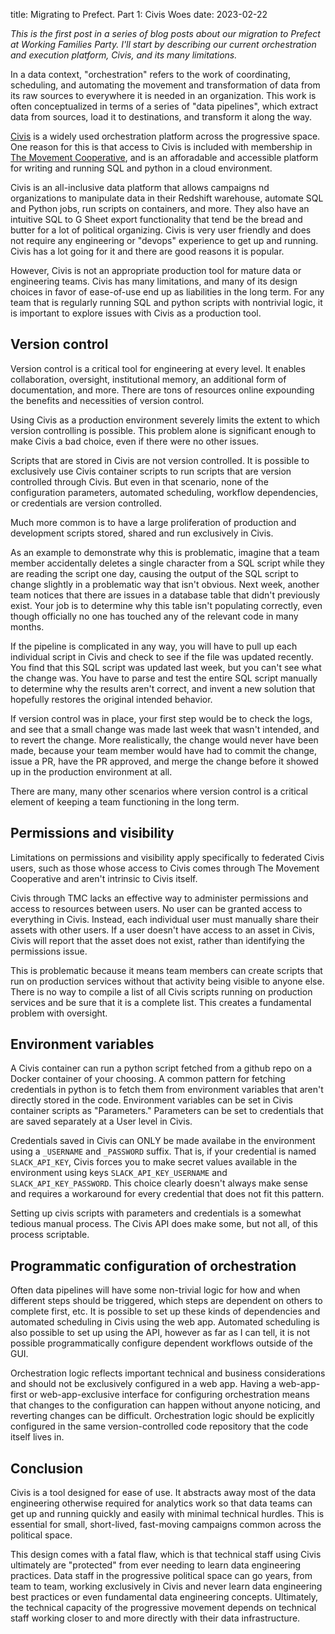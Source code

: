 title: Migrating to Prefect. Part 1: Civis Woes
date: 2023-02-22

*This is the first post in a series of blog posts about our migration
to Prefect at Working Families Party. I'll start by describing our
current orchestration and execution platform, Civis, and its many
limitations.*

In a data context, "orchestration" refers to the work of coordinating,
scheduling, and automating the movement and transformation of data
from its raw sources to everywhere it is needed in an
organization. This work is often conceptualized in terms of a series
of "data pipelines", which extract data from sources, load it to
destinations, and transform it along the way.

[Civis](https://civisanalytics.com) is a widely used orchestration platform across the progressive
space. One reason for this is that access to Civis is included with
membership in [The Movement Cooperative](https://movementcooperative.org/), and is an afforadable and
accessible platform for writing and running SQL and python in a cloud
environment.

Civis is an all-inclusive data platform that allows campaigns nd
organizations to manipulate data in their Redshift warehouse, automate
SQL and Python jobs, run scripts on containers, and more. They also
have an intuitive SQL to G Sheet export functionality that tend be the
bread and butter for a lot of political organizing. Civis is very user
friendly and does not require any engineering or "devops" experience
to get up and running. Civis has a lot going for it and there are good
reasons it is popular.

However, Civis is not an appropriate production tool for mature data
or engineering teams. Civis has many limitations, and many of its
design choices in favor of ease-of-use end up as liabilities in the
long term. For any team that is regularly running SQL and python
scripts with nontrivial logic, it is important to explore issues with
Civis as a production tool. 

## Version control

Version control is a critical tool for engineering at
every level. It enables collaboration, oversight, institutional
memory, an additional form of documentation, and more. There are tons
of resources online expounding the benefits and necessities of version
control.

Using Civis as a production environment severely limits the extent to
which version controlling is possible. This problem alone is
significant enough to make Civis a bad choice, even if there were no
other issues. 

Scripts that are stored in Civis are not version controlled. It is
possible to exclusively use Civis container scripts to run scripts
that are version controlled through Civis. But even in that scenario,
none of the configuration parameters, automated scheduling, workflow
dependencies, or credentials are version controlled. 

Much more common is to have a large proliferation of production and
development scripts stored, shared and run exclusively in Civis.

As an example to demonstrate why this is problematic, imagine
that a team member accidentally deletes a single character from a SQL
script while they are reading the script one day, causing the output
of the SQL script to change slightly in a problematic way that isn't
obvious. Next week, another team notices that there are issues in a
database table that didn't previously exist. Your job is to determine
why this table isn't populating correctly, even though officially no
one has touched any of the relevant code in many months.

If the pipeline is complicated in any way, you will have to pull up
each individual script in Civis and check to see if the file was
updated recently. You find that this SQL script was updated last week,
but you can't see what the change was. You have to parse and test the
entire SQL script manually to determine why the results aren't correct,
and invent a new solution that hopefully restores the original intended
behavior. 

If version control was in place, your first step would be to check the
logs, and see that a small change was made last week that wasn't
intended, and to revert the change. More realistically, the change
would never have been made, because your team member would have had to
commit the change, issue a PR, have the PR approved, and merge the
change before it showed up in the production environment at all.

There are many, many other scenarios where version control is a
critical element of keeping a team functioning in the long term.

## Permissions and visibility

Limitations on permissions and visibility apply specifically to
federated Civis users, such as those whose access to Civis comes
through The Movement Cooperative and aren't intrinsic to Civis
itself.

Civis through TMC lacks an effective way to administer permissions and
access to resources between users. No user can be granted access to
everything in Civis. Instead, each individual user must manually share
their assets with other users. If a user doesn't have access to an
asset in Civis, Civis will report that the asset does not exist, rather
than identifying the permissions issue.

This is problematic because it means team members can create scripts
that run on production services without that activity being visible to
anyone else. There is no way to compile a list of all Civis scripts
running on production services and be sure that it is a complete
list. This creates a fundamental problem with oversight.

## Environment variables

A Civis container can run a python script fetched from a github repo
on a Docker container of your choosing. A common pattern for fetching
credentials in python is to fetch them from environment variables
that aren't directly stored in the code. Environment variables can be
set in Civis container scripts as "Parameters." Parameters can be set
to credentials that are saved separately at a User level in Civis.

Credentials saved in Civis can ONLY be made availabe in the
environment using a `_USERNAME` and `_PASSWORD` suffix. That is, if
your credential is named `SLACK_API_KEY`, Civis forces you to make
secret values available in the environment using keys
`SLACK_API_KEY_USERNAME` and `SLACK_API_KEY_PASSWORD`. This choice clearly
doesn't always make sense and requires a workaround for every
credential that does not fit this pattern.

Setting up civis scripts with parameters and credentials is a somewhat
tedious manual process. The Civis API does make some, but not all, of
this process scriptable.

## Programmatic configuration of orchestration

Often data pipelines will have some non-trivial logic for how and when
different steps should be triggered, which steps are dependent on
others to complete first, etc. It is possible to set up these kinds of
dependencies and automated scheduling in Civis using the web
app. Automated scheduling is also possible to set up using the API,
however as far as I can tell, it is not possible programmatically
configure dependent workflows outside of the GUI.

Orchestration logic reflects important technical and business
considerations and should not be exclusively configured in a
web app. Having a web-app-first or web-app-exclusive interface for
configuring orchestration means that changes to the configuration
can happen without anyone noticing, and reverting changes can be
difficult. Orchestration logic should be explicitly configured in the
same version-controlled code repository that the code itself lives
in.

## Conclusion

Civis is a tool designed for ease of use. It abstracts away most of
the data engineering otherwise required for analytics work so that
data teams can get up and running quickly and easily with minimal
technical hurdles. This is essential for small, short-lived,
fast-moving campaigns common across the political space.

This design comes with a fatal flaw, which is that technical staff
using Civis ultimately are "protected" from ever needing to learn data
engineering practices. Data staff in the progressive political space
can go years, from team to team, working exclusively in Civis and
never learn data engineering best practices or even fundamental data
engineering concepts. Ultimately, the technical capacity of the
progressive movement depends on technical staff working closer to and
more directly with their data infrastructure.
